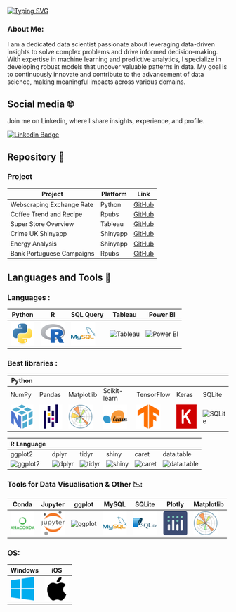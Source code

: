 [![Typing SVG](https://readme-typing-svg.herokuapp.com?multiline=true&width=500&lines=HELLO&color=FFFFFF)](https://git.io/typing-svg)
 
### About Me:    
I am a dedicated data scientist passionate about leveraging data-driven insights to solve complex problems and drive informed decision-making. With expertise in machine learning and predictive analytics, I specialize in developing robust models that uncover valuable patterns in data. My goal is to continuously innovate and contribute to the advancement of data science, making meaningful impacts across various domains.
       
   
## Social media 🌐    
Join me on Linkedin, where I share insights, experience, and profile. 

[![Linkedin Badge](https://img.shields.io/badge/LinkedIn-blue?style=for-the-badge&logo=linkedin&logoColor=white)](https://www.linkedin.com/in/dimas-a-11b184122/)


## Repository 📁
 
### Project 

| Project | Platform | Link |
|-----|-----|-----|
| Webscraping Exchange Rate | Python | [GitHub](https://github.com/dimasrepo/Webscraping-Exchange-Rate_Python) |
| Coffee Trend and Recipe | Rpubs | [GitHub](https://github.com/dimasrepo/Coffe-Trend-and-Recipe_Rpubs) |
| Super Store Overview | Tableau | [GitHub](https://github.com/dimasrepo/Super-Store-Overview_Tableau) |
| Crime UK Shinyapp | Shinyapp | [GitHub](https://github.com/dimasrepo/Crime-UK-Shinyapp) |
| Energy Analysis | Shinyapp | [GitHub](https://github.com/dimasrepo/Energy-Analysis---Shinyapp) |
| Bank Portuguese Campaigns | Rpubs | [GitHub](https://github.com/dimasrepo/Bank-Portuguese-Campaigns-Rpubs) |






## Languages and Tools 📖
<div>

### Languages  :
| Python | R | SQL Query | Tableau | Power BI |
|----------|----------|----------|-----|-----|
| <img src="https://github.com/devicons/devicon/blob/master/icons/python/python-original.svg" title="Python"  alt="Python" width="55" height="55"/> | <img src="https://github.com/devicons/devicon/blob/master/icons/r/r-original.svg" title="R"  alt="R" width="55" height="55"/> | <img src="https://github.com/devicons/devicon/blob/master/icons/mysql/mysql-original-wordmark.svg" title="SQL Query" alt="SQL Query" width="55" height="55"/> | <img src="https://upload.wikimedia.org/wikipedia/commons/4/4b/Tableau_Logo.png" title="Tableau" alt="Tableau" width="55" height="55"/> | <img src="https://upload.wikimedia.org/wikipedia/commons/c/cf/New_Power_BI_Logo.svg" title="Power BI" alt="Power BI" width="55" height="55"/> | 


  

### Best libraries :

| Python |  |  |  |  |  |  |
|----------|----------|----------|----------|----------|----------|----------|
| NumPy | Pandas | Matplotlib | Scikit-learn | TensorFlow | Keras | SQLite |
| <img src="https://github.com/devicons/devicon/blob/master/icons/numpy/numpy-original.svg" title="NumPy" alt="NumPy" width="55" height="55"/> | <img src="https://github.com/devicons/devicon/blob/master/icons/pandas/pandas-original.svg" title="Pandas" alt="Pandas" width="55" height="55"/> | <img src="https://github.com/devicons/devicon/blob/master/icons/matplotlib/matplotlib-original.svg" title="Matplotlib" alt="Matplotlib" width="55" height="55"/> | <img src="https://github.com/devicons/devicon/blob/master/icons/scikitlearn/scikitlearn-original.svg" title="Scikit-learn" alt="Scikit-learn" width="55" height="55"/> | <img src="https://github.com/devicons/devicon/blob/master/icons/tensorflow/tensorflow-original.svg" title="TensorFlow" alt="TensorFlow" width="55" height="55"/> | <img src="https://github.com/devicons/devicon/blob/master/icons/keras/keras-original.svg" title="Keras" alt="Keras" width="55" height="55"/> | <img src="https://upload.wikimedia.org/wikipedia/en/9/98/SQLite370.svg" title="SQLite" alt="SQLite" width="55" height="55"/> |


| R Language |  |  |  |  |  | 
|----------|----------|----------|----------|----------|----------|
| ggplot2 | dplyr | tidyr | shiny | caret | data.table |
| <img src="https://ggplot2.tidyverse.org/logo.png" title="ggplot2" alt="ggplot2" width="55" height="55"/> | <img src="https://dplyr.tidyverse.org/logo.png" title="dplyr" alt="dplyr" width="55" height="55"/> | <img src="https://tidyr.tidyverse.org/logo.png" title="tidyr" alt="tidyr" width="55" height="55"/> | <img src="https://shiny.rstudio.com/tutorial/logo.png" title="shiny" alt="shiny" width="55" height="55"/> | <img src="https://topepo.github.io/caret/index.html/logo.png" title="caret" alt="caret" width="55" height="55"/> | <img src="https://www.rdocumentation.org/assets/logo.png" title="data.table" alt="data.table" width="55" height="55"/> |









### Tools for Data Visualisation & Other 📉:

| Conda | Jupyter | ggplot | MySQL | SQLite | Plotly | Matplotlib |
|----------|----------|----------|----------|----------|----------|----------|
| <img src="https://github.com/devicons/devicon/blob/master/icons/anaconda/anaconda-original-wordmark.svg" title="Anaconda" alt="Conda" width="55" height="55"/> | <img src="https://github.com/devicons/devicon/blob/master/icons/jupyter/jupyter-original-wordmark.svg" title="Jupyter" alt="Jupyter" width="55" height="55"/> | <img src="https://upload.wikimedia.org/wikipedia/commons/3/3b/Ggplot2.png" title="ggplot" alt="ggplot" width="55" height="55"/> | <img src="https://github.com/devicons/devicon/blob/master/icons/mysql/mysql-original-wordmark.svg" title="MySQL" alt="MySQL" width="55" height="55"/> | <img src="https://github.com/devicons/devicon/blob/master/icons/sqlite/sqlite-original-wordmark.svg" title="SQLite" alt="SQLite" width="55" height="55"/> | <img src="https://github.com/devicons/devicon/blob/master/icons/plotly/plotly-original.svg" title="plotly" alt="plotly" width="55" height="55"/> | <img src="https://github.com/devicons/devicon/blob/master/icons/matplotlib/matplotlib-original.svg" title="Matplotlib" alt="Matplotlib" width="55" height="55"/> |



### OS:

| Windows | iOS |
|----------|----------|
| <img src="https://github.com/devicons/devicon/blob/master/icons/windows8/windows8-original.svg" title="Windows" alt="Windows" width="55" height="55"/> | <img src="https://github.com/devicons/devicon/blob/master/icons/apple/apple-original.svg" title="iOS" alt="iOS" width="55" height="55"/> |




<!--

### It's not technology, but I use it. The section will be changed soon.:
  <img src="https://github.com/devicons/devicon/blob/master/icons/latex/latex-original.svg" title="Latex" alt="Latex" width="40" width="30" height="30"/>
  <img src="https://github.com/devicons/devicon/blob/master/icons/ssh/ssh-original.svg" title="ssh" alt="ssh" width="30" height="30"/>
  <img src="https://github.com/devicons/devicon/blob/master/icons/xml/xml-original.svg" title="xml" alt="xml" width="30" height="30"/>
  <img src="https://github.com/devicons/devicon/blob/master/icons/yaml/yaml-original.svg" title="yaml" alt="yaml" width="30" height="30"/>
  <img src="https://github.com/devicons/devicon/blob/master/icons/json/json-original.svg" title="json" alt="json" width="30" height="30"/>
  <img src="https://github.com/devicons/devicon/blob/master/icons/vscode/vscode-original-wordmark.svg" title="vsc" alt="vsc" width="30" height="30"/>
  <img src="https://github.com/devicons/devicon/blob/master/icons/pycharm/pycharm-original.svg" title="PC" alt="PC" width="30" height="30"/>
  <img src="https://github.com/devicons/devicon/blob/master/icons/clion/clion-original.svg" title="cl" alt="CL" width="30" height="30"/>
  <img src="https://github.com/devicons/devicon/blob/master/icons/datagrip/datagrip-original.svg" title="dg" alt="dg" width="30" height="30"/>  
  <img src="https://github.com/devicons/devicon/blob/master/icons/gitlab/gitlab-original-wordmark.svg" title="GitLab" alt="GitLab" width="30" height="30"/>
  <img src="https://github.com/devicons/devicon/blob/master/icons/confluence/confluence-original-wordmark.svg" title="Confluence" alt="Confluence" width="30" height="30"/>
  <img src="https://github.com/devicons/devicon/blob/master/icons/jira/jira-original-wordmark.svg" title="Jira" alt="Jira" width="30" height="30"/>
--> 
</div>
